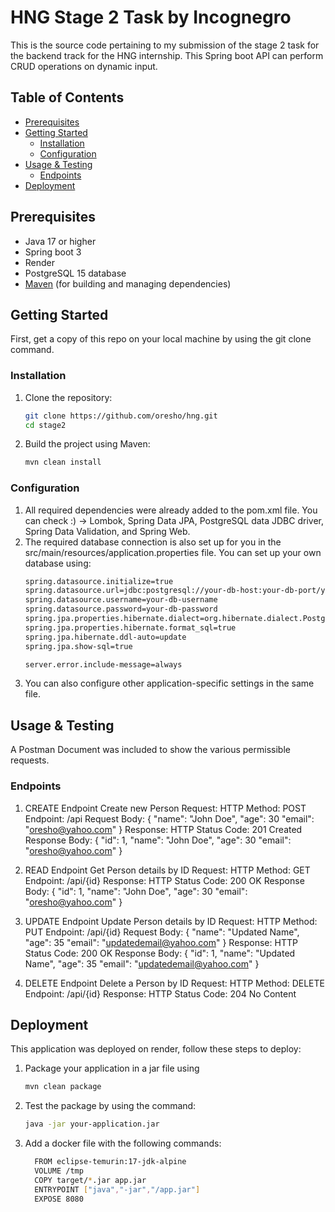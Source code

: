 # HNG Stage 2 Task by Incognegro
This is the source code pertaining to my submission of the stage 2 task for the backend track for the HNG internship. This Spring boot API can perform CRUD operations on dynamic input.

## Table of Contents

- [Prerequisites](#prerequisites)
- [Getting Started](#getting-started)
  - [Installation](#installation)
  - [Configuration](#configuration)
- [Usage & Testing](#usage-&-testing)
  - [Endpoints](#endpoints)
- [Deployment](#deployment)

## Prerequisites

- Java 17 or higher
- Spring boot 3
- Render
- PostgreSQL 15 database
- [Maven](https://maven.apache.org/) (for building and managing dependencies)

## Getting Started

First, get a copy of this repo on your local machine by using the git clone command.

### Installation

1. Clone the repository:

   ```bash
   git clone https://github.com/oresho/hng.git
   cd stage2

2. Build the project using Maven:
   ```bash
   mvn clean install

### Configuration
1. All required dependencies were already added to the pom.xml file. You can check :) -> Lombok, Spring Data JPA, PostgreSQL data JDBC driver, Spring Data Validation, and Spring Web.
2. The required database connection is also set up for you in the src/main/resources/application.properties file. You can set up your own database using:
    ```bash
    spring.datasource.initialize=true
    spring.datasource.url=jdbc:postgresql://your-db-host:your-db-port/your-db-name
    spring.datasource.username=your-db-username
    spring.datasource.password=your-db-password
    spring.jpa.properties.hibernate.dialect=org.hibernate.dialect.PostgreSQLDialect
    spring.jpa.properties.hibernate.format_sql=true
    spring.jpa.hibernate.ddl-auto=update
    spring.jpa.show-sql=true
    
    server.error.include-message=always

  3. You can also configure other application-specific settings in the same file.
 
## Usage & Testing
A Postman Document was included to show the various permissible requests.

### Endpoints
1. CREATE Endpoint
Create new Person
    Request:
      HTTP Method: POST
      Endpoint: /api
      Request Body:
       {
        "name": "John Doe",
        "age": 30
        "email": "oresho@yahoo.com"
      }
    Response:
      HTTP Status Code: 201 Created
      Response Body:
       {
        "id": 1,
        "name": "John Doe",
        "age": 30
        "email": "oresho@yahoo.com"
      }
   
2. READ Endpoint
Get Person details by ID
    Request:
      HTTP Method: GET
      Endpoint: /api/{id}
    Response:
      HTTP Status Code: 200 OK
      Response Body:
       {
        "id": 1,
        "name": "John Doe",
        "age": 30
        "email": "oresho@yahoo.com"
      }

3. UPDATE Endpoint
Update Person details by ID
    Request:
      HTTP Method: PUT
      Endpoint: /api/{id}
      Request Body:
       {
        "name": "Updated Name",
        "age": 35
        "email": "updatedemail@yahoo.com"
       }
    Response:
      HTTP Status Code: 200 OK
      Response Body:
       {
        "id": 1,
        "name": "Updated Name",
        "age": 35
        "email": "updatedemail@yahoo.com"
      }
   
5. DELETE Endpoint
Delete a Person by ID
  Request:
    HTTP Method: DELETE
    Endpoint: /api/{id}
  Response:
  HTTP Status Code: 204 No Content


## Deployment
 This application was deployed on render, follow these steps to deploy:
 1. Package your application in a jar file using
    ```bash
    mvn clean package
 2. Test the package by using the command:
    ```bash
    java -jar your-application.jar
 3. Add a docker file with the following commands:
    ```bash
      FROM eclipse-temurin:17-jdk-alpine
      VOLUME /tmp
      COPY target/*.jar app.jar
      ENTRYPOINT ["java","-jar","/app.jar"]
      EXPOSE 8080




